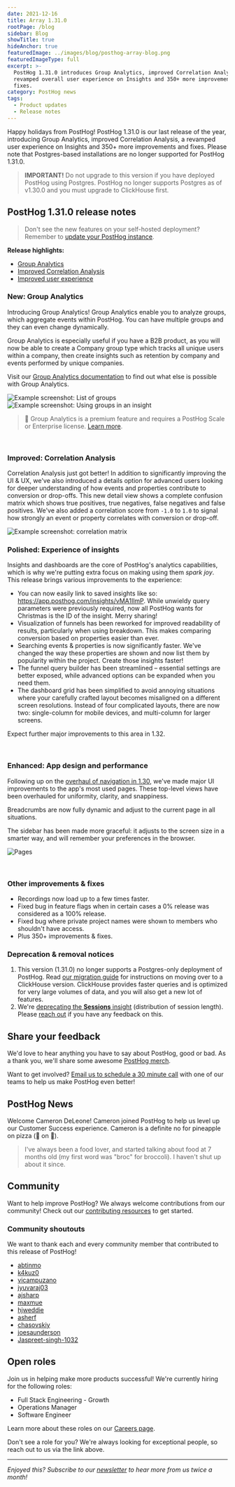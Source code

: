 ```yaml
---
date: 2021-12-16
title: Array 1.31.0
rootPage: /blog
sidebar: Blog
showTitle: true
hideAnchor: true
featuredImage: ../images/blog/posthog-array-blog.png
featuredImageType: full
excerpt: >-
  PostHog 1.31.0 introduces Group Analytics, improved Correlation Analysis, a
  revamped overall user experience on Insights and 350+ more improvements and
  fixes.
category: PostHog news
tags:
  - Product updates
  - Release notes
---
```


Happy holidays from PostHog! PostHog 1.31.0 is our last release of the year, introducing Group Analytics, improved Correlation Analysis, a revamped user experience on Insights and 350+ more improvements and fixes. Please note that Postgres-based installations are no longer supported for PostHog 1.31.0.

<blockquote class='warning-note'>
<b>IMPORTANT!</b> Do not upgrade to this version if you have deployed PostHog using Postgres. PostHog no longer supports Postgres as of v1.30.0 and you must upgrade to ClickHouse first.
</blockquote>

## PostHog 1.31.0 release notes

> Don't see the new features on your self-hosted deployment? Remember to [update your PostHog instance](/docs/runbook/upgrading-posthog).

**Release highlights:**

-   [Group Analytics](#group-analytics)
-   [Improved Correlation Analysis](#improved-correlation-analysis)
-   [Improved user experience](#improved-user-experience)

### New: Group Analytics

Introducing Group Analytics! Group Analytics enable you to analyze groups, which aggregate events within PostHog. You can have multiple groups and they can even change dynamically.

Group Analytics is especially useful if you have a B2B product, as you will now be able to create a Company group type which tracks all unique users within a company, then create insights such as retention by company and events performed by unique companies.

Visit our [Group Analytics documentation](/docs/user-guides/group-analytics) to find out what else is possible with Group Analytics.

<img src="https://posthog-static-files.s3.us-east-2.amazonaws.com/Website-Assets/Array/group-analytics-list.png" alt="Example screenshot: List of groups" />

<img src="https://posthog-static-files.s3.us-east-2.amazonaws.com/Website-Assets/Array/group-analytics-insight.png" alt="Example screenshot: Using groups in an insight" />

> 🎁 Group Analytics is a premium feature and requires a PostHog Scale or Enterprise license. [Learn more](/pricing).

<br />

### Improved: Correlation Analysis

Correlation Analysis just got better! In addition to significantly improving the UI & UX, we've also introduced a details option for advanced users looking for deeper understanding of how events and properties contribute to conversion or drop-offs. This new detail view shows a complete confusion matrix which shows true positives, true negatives, false negatives and false positives. We've also added a correlation score from `-1.0` to `1.0` to signal how strongly an event or property correlates with conversion or drop-off.

<img src="https://posthog-static-files.s3.us-east-2.amazonaws.com/Website-Assets/Array/correlation-matrix.png" alt="Example screenshot: correlation matrix" />

<br />

### Polished: Experience of insights

Insights and dashboards are the core of PostHog's analytics capabilities, which is why we're putting extra focus on making using them _spark joy_. This release brings various improvements to the experience:

-   You can now easily link to saved insights like so: https://app.posthog.com/insights/vMA1IlmP. While unwieldy query parameters were previously required, now all PostHog wants for Christmas is the ID of the insight. Merry sharing!
-   Visualization of funnels has been reworked for improved readability of results, particularly when using breakdown. This makes comparing conversion based on properties easier than ever.
-   Searching events & properties is now significantly faster. We've changed the way these properties are shown and now list them by popularity within the project. Create those insights faster!
-   The funnel query builder has been streamlined – essential settings are better exposed, while advanced options can be expanded when you need them.
-   The dashboard grid has been simplified to avoid annoying situations where your carefully crafted layout becomes misaligned on a different screen resolutions. Instead of four complicated layouts, there are now two: single-column for mobile devices, and multi-column for larger screens.

Expect further major improvements to this area in 1.32.

<br />

### Enhanced: App design and performance

Following up on the [overhaul of navigation in 1.30](/blog/the-posthog-array-1-30-0#fresh-new-lookandfeel), we've made major UI improvements to the app's most used pages. These top-level views have been overhauled for uniformity, clarity, and snappiness.

Breadcrumbs are now fully dynamic and adjust to the current page in all situations.

The sidebar has been made more graceful: it adjusts to the screen size in a smarter way, and will remember your preferences in the browser.

![Pages](https://user-images.githubusercontent.com/4550621/146378918-1738e262-3f5c-4b6b-adfb-b69767995b99.png)

<br />

### Other improvements & fixes

-   Recordings now load up to a few times faster.
-   Fixed bug in feature flags when in certain cases a 0% release was considered as a 100% release.
-   Fixed bug where private project names were shown to members who shouldn't have access.
-   Plus 350+ improvements & fixes.

### Deprecation & removal notices

1. This version (1.31.0) no longer supports a Postgres-only deployment of PostHog. Read [our migration guide](/docs/migrate/migrate-to-cloud) for instructions on moving over to a ClickHouse version. ClickHouse provides faster queries and is optimized for very large volumes of data, and you will also get a new lot of features.
2. We're [deprecating the **Sessions** insight](/blog/sessions-removal) (distribution of session length). Please [reach out](/support) if you have any feedback on this.

## Share your feedback
We'd love to hear anything you have to say about PostHog, good or bad. As a thank you, we'll share some awesome [PostHog merch](https://merch.posthog.com).

Want to get involved? [Email us to schedule a 30 minute call](mailto:hey@posthog.com) with one of our teams to help us make PostHog even better!


## PostHog News

Welcome Cameron DeLeone! Cameron joined PostHog to help us level up our Customer Success experience. Cameron is a definite no for pineapple on pizza (🍍 on 🍕).

> I've always been a food lover, and started talking about food at 7 months old (my first word was "broc" for broccoli). I haven't shut up about it since.

## Community

Want to help improve PostHog? We always welcome contributions from our community! Check out our [contributing resources](/docs/contribute) to get started.

### Community shoutouts

We want to thank each and every community member that contributed to this release of PostHog!

-   [abtinmo](https://github.com/abtinmo)
-   [k4kuz0](https://github.com/k4kuz0)
-   [vicampuzano](https://github.com/vicampuzano)
-   [jyuvaraj03](https://github.com/jyuvaraj03)
-   [ajsharp](https://github.com/ajsharp)
-   [maxmue](https://github.com/maxmue)
-   [hjweddie](https://github.com/hjweddie)
-   [asherf](https://github.com/asherf)
-   [chasovskiy](https://github.com/chasovskiy)
-   [joesaunderson](https://github.com/joesaunderson)
-   [Jaspreet-singh-1032](https://github.com/Jaspreet-singh-1032)

## Open roles

Join us in helping make more products successful! We're currently hiring for the following roles:

-   Full Stack Engineering - Growth
-   Operations Manager
-   Software Engineer

Learn more about these roles on our [Careers page](https://posthog.com/careers).

Don't see a role for you? We're always looking for exceptional people, so reach out to us via the link above.

<hr/>

_Enjoyed this? Subscribe to our [newsletter](https://newsletter.posthog.com/subscribe) to hear more from us twice a month!_

<ArrayCTA />
